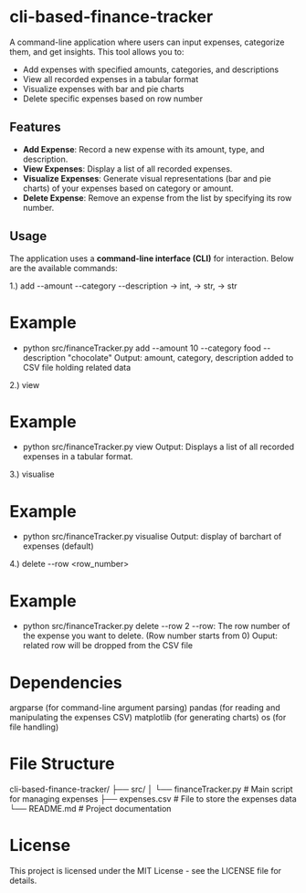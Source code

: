 # cli-based-finance-tracker

A command-line application where users can input expenses, categorize them, and get insights. This tool allows you to:

- Add expenses with specified amounts, categories, and descriptions
- View all recorded expenses in a tabular format
- Visualize expenses with bar and pie charts
- Delete specific expenses based on row number

## Features

- **Add Expense**: Record a new expense with its amount, type, and description.
- **View Expenses**: Display a list of all recorded expenses.
- **Visualize Expenses**: Generate visual representations (bar and pie charts) of your expenses based on category or amount.
- **Delete Expense**: Remove an expense from the list by specifying its row number.

## Usage
The application uses a **command-line interface (CLI)** for interaction. Below are the available commands:

1.) add --amount <amount> --category <category> --description <description>
<amount> -> int, <category> -> str, <description> -> str
# Example
- python src/financeTracker.py add --amount 10 --category food --description "chocolate"
Output: amount, category, description added to CSV file holding related data

2.) view
# Example
- python src/financeTracker.py view
Output: Displays a list of all recorded expenses in a tabular format.

3.) visualise
# Example
- python src/financeTracker.py visualise
Output: display of barchart of expenses (default)

4.) delete --row <row_number>
# Example
- python src/financeTracker.py delete --row 2
--row: The row number of the expense you want to delete. (Row number starts from 0)
Ouput: related row will be dropped from the CSV file

# Dependencies
argparse (for command-line argument parsing)
pandas (for reading and manipulating the expenses CSV)
matplotlib (for generating charts)
os (for file handling)

# File Structure
cli-based-finance-tracker/
├── src/
│   └── financeTracker.py     # Main script for managing expenses
├── expenses.csv              # File to store the expenses data
└── README.md                 # Project documentation

# License
This project is licensed under the MIT License - see the LICENSE file for details.
